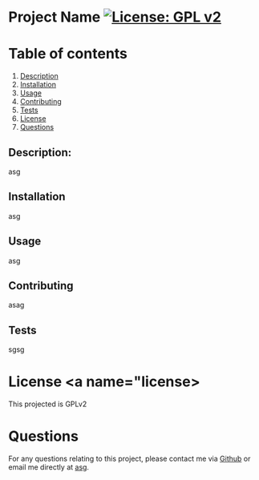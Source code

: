 # Project Name [![License: GPL v2](https://img.shields.io/badge/License-GPL%20v2-blue.svg)](https://www.gnu.org/licenses/old-licenses/gpl-2.0.en.html)

# Table of contents
1. [Description](#description)
2. [Installation](#installation)
3. [Usage](#usage)
4. [Contributing](#contributing)
5. [Tests](#tests)
6. [License](#license)
7. [Questions](#questions)

## Description: <a name="description"></a>
asg

## Installation <a name="installation"></a>
asg

## Usage <a name="usage"></a>
asg

## Contributing <a name="contributing"></a>
asag

## Tests <a name="tests"></a>
sgsg

# License <a name="license></a>
This projected is GPLv2

# Questions <a name="questions">
For any questions relating to this project, please contact me via [Github](http://github.com/kga) or email me directly at [asg](asg).